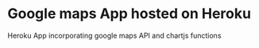 # Google maps App hosted on Heroku

Heroku App incorporating google maps API and chartjs functions 
